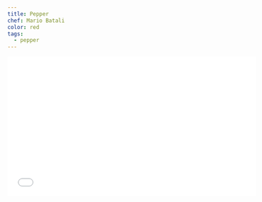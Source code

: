 ```yaml
---
title: Pepper
chef: Mario Batali
color: red
tags:
  - pepper
---
```


<iframe width="560" height="315" src="//www.youtube.com/embed/ZnutbwDeot4" frameborder="0" allowfullscreen></iframe>
